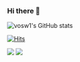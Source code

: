 ### Hi there 👋

![vosw1's GitHub stats](https://github-readme-stats.vercel.app/api?username=anuraghazra&show_icons=true&hide=contribs,prs&cache_seconds=86400&theme=flag-india)

[![Hits](https://hits.seeyoufarm.com/api/count/incr/badge.svg?url=https%3A%2F%2Fgithub.com%2Fgjbae1212%2Fhit-counter&count_bg=%2379C83D&title_bg=%23555555&icon=&icon_color=%23E7E7E7&title=hits&edge_flat=false)](https://hits.seeyoufarm.com)


<img src ="https://img.shields.io/badge/Java-007396.svg?&style=for-the-badge&logo=Java&logoColor=white"/>


<img src="https://img.shields.io/badge/springboot-hexcode#6DB33F?style=plastic&logo=springboot&logoColor=white"/>

